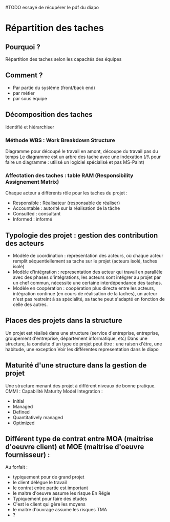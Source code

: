 #TODO essayé de récupérer le pdf du diapo
# Répartition des taches
## Pourquoi ?
Répartition des taches selon les capacités des équipes
## Comment ?
- Par partie du système (front/back end)
- par métier
- par sous équipe
## Décomposition des taches
Identifié et hiérarchiser
### Méthode WBS : Work Breakdown Structure
Diagramme pour découpé le travail en amont, découpe du travail pas du temps
Le diagramme est un arbre des tache avec une indexation (/!\\ pour faire un diagramme : utilisé un logiciel spécialisé et pas MS-Paint)
### Affectation des taches : table RAM (Responsibility Assignement Matrix)
Chaque acteur a différents rôle pour les taches du projet :
- Responsible : Réalisateur (responsable de réaliser)
- Accountable : autorité sur la réalisation de la tâche
- Consulted : consultant
- Informed : informé
## Typologie des projet : gestion des contribution des acteurs
- Modèle de coordination : representation des acteurs, où chaque acteur remplit séquentiellement sa tache sur le projet (acteurs isolé, taches isolé)
- Modèle d'intégration : representation des acteur qui travail en parallèle avec des phases d'intégrations, les acteurs sont intégrer au projet par un chef commun, nécessite une certaine interdépendance des taches.
- Modèle en coopération : coopération plus directe entre les acteurs, intégration continue (en cours de réalisation de la taches), un acteur n'est pas restreint à sa spécialité, sa tache peut s'adapté en fonction de celle des autres.
## Places des projets dans la structure
Un projet est réalisé dans une structure (service d'entreprise, entreprise, groupement d'entreprise, département informatique, etc)
Dans une structure, la conduite d'un type de projet peut être : une raison d'être, une habitude, une exception
Voir les différentes representation dans le diapo
## Maturité d'une structure dans la gestion de projet
Une structure menant des projet à différent niveaux de bonne pratique.
CMMI : Capabilité Maturity Model Integration :
- Initial
- Managed
- Defined
- Quantitatively managed
- Optimized
## Différent type de contrat entre MOA (maitrise d'oeuvre client) et MOE (maitrise d'oeuvre fournisseur) :
Au forfait :
- typiquement pour de grand projet
- le client délègue le travail
- le contrat entre partie est important
- le maitre d'oeuvre assume les risque
En Régie
- Typiquement pour faire des études
- C'est le client qui gère les moyens
- le maitre d'ouvrage assume les risques
TMA
- ?